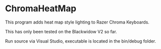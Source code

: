 # ChromaHeatMap

This program adds heat map style lighting to Razer Chroma Keyboards.

This has only been tested on the Blackwidow V2 so far.

Run source via Visual Studio, executable is located in the bin/debug folder.
